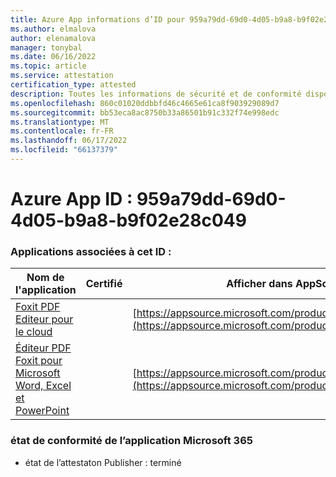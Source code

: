 ```yaml
---
title: Azure App informations d’ID pour 959a79dd-69d0-4d05-b9a8-b9f02e28c049
ms.author: elmalova
author: elenamalova
manager: tonybal
ms.date: 06/16/2022
ms.topic: article
ms.service: attestation
certification_type: attested
description: Toutes les informations de sécurité et de conformité disponibles pour 959a79dd-69d0-4d05-b9a8-b9f02e28c049.
ms.openlocfilehash: 860c01020ddbbfd46c4665e61ca8f903929089d7
ms.sourcegitcommit: bb53eca8ac8750b33a86501b91c332f74e998edc
ms.translationtype: MT
ms.contentlocale: fr-FR
ms.lasthandoff: 06/17/2022
ms.locfileid: "66137379"
---
```

# <a name="azure-app-id-959a79dd-69d0-4d05-b9a8-b9f02e28c049"></a>Azure App ID : 959a79dd-69d0-4d05-b9a8-b9f02e28c049


### <a name="apps-associated-with-this-id"></a>Applications associées à cet ID :
| **Nom de l'application** | **Certifié** | **Afficher dans AppSource** |
|--------------|---------------|-----------------------|
| [Foxit PDF Editeur pour le cloud](../forward/WA200003703.md) |  | [https://appsource.microsoft.com/product/office/WA200003703](https://appsource.microsoft.com/product/office/WA200003703) |
| [Éditeur PDF Foxit pour Microsoft Word, Excel et PowerPoint](../forward/WA200003206.md) |  | [https://appsource.microsoft.com/product/office/WA200003206](https://appsource.microsoft.com/product/office/WA200003206) |

### <a name="microsoft-365-app-compliance-status"></a>état de conformité de l’application Microsoft 365
- état de l’attestaton Publisher : terminé
